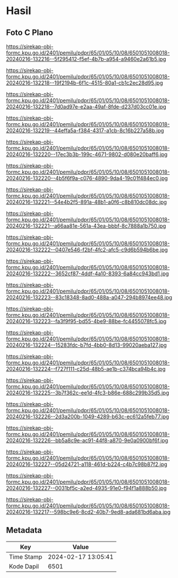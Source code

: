 # Hasil

## Foto C Plano

https://sirekap-obj-formc.kpu.go.id/2401/pemilu/pdpr/65/01/05/10/08/6501051008018-20240216-132216--5f295412-f5ef-4b7b-a954-a9460e2a61b5.jpg

https://sirekap-obj-formc.kpu.go.id/2401/pemilu/pdpr/65/01/05/10/08/6501051008018-20240216-132218--19f2194b-6f1c-4515-80a1-cb1c2ec28d95.jpg

https://sirekap-obj-formc.kpu.go.id/2401/pemilu/pdpr/65/01/05/10/08/6501051008018-20240216-132218--7d0ad97e-e2aa-49af-8fde-d237d03cc01e.jpg

https://sirekap-obj-formc.kpu.go.id/2401/pemilu/pdpr/65/01/05/10/08/6501051008018-20240216-132219--44effa5a-f384-4317-a1cb-8c16b227a58b.jpg

https://sirekap-obj-formc.kpu.go.id/2401/pemilu/pdpr/65/01/05/10/08/6501051008018-20240216-132220--17ec3b3b-199c-4671-9802-d080e20baff6.jpg

https://sirekap-obj-formc.kpu.go.id/2401/pemilu/pdpr/65/01/05/10/08/6501051008018-20240216-132220--4b5f6f9a-c076-4890-9da4-19c01f484ec0.jpg

https://sirekap-obj-formc.kpu.go.id/2401/pemilu/pdpr/65/01/05/10/08/6501051008018-20240216-132221--54e4b2f5-891a-48b1-a0f6-c8b810dc08dc.jpg

https://sirekap-obj-formc.kpu.go.id/2401/pemilu/pdpr/65/01/05/10/08/6501051008018-20240216-132221--a66aa81e-561a-43ea-bbbf-8c7888a1b750.jpg

https://sirekap-obj-formc.kpu.go.id/2401/pemilu/pdpr/65/01/05/10/08/6501051008018-20240216-132222--0407e546-f2bf-4fc2-afc5-c9d6b594b6be.jpg

https://sirekap-obj-formc.kpu.go.id/2401/pemilu/pdpr/65/01/05/10/08/6501051008018-20240216-132222--3652cf87-4ddf-4a10-8393-6a84cc943bd1.jpg

https://sirekap-obj-formc.kpu.go.id/2401/pemilu/pdpr/65/01/05/10/08/6501051008018-20240216-132223--83c18348-8ad0-488a-a047-294b8974ee48.jpg

https://sirekap-obj-formc.kpu.go.id/2401/pemilu/pdpr/65/01/05/10/08/6501051008018-20240216-132223--fa3f9f95-bd55-4be9-88be-fc4455078fc5.jpg

https://sirekap-obj-formc.kpu.go.id/2401/pemilu/pdpr/65/01/05/10/08/6501051008018-20240216-132224--15283fdc-b7fd-4bb0-8d13-99020aeba127.jpg

https://sirekap-obj-formc.kpu.go.id/2401/pemilu/pdpr/65/01/05/10/08/6501051008018-20240216-132224--f727f111-c25d-48b5-ae1b-c374bca94b4c.jpg

https://sirekap-obj-formc.kpu.go.id/2401/pemilu/pdpr/65/01/05/10/08/6501051008018-20240216-132225--3b7f362c-ee1d-4fc3-b86e-688c299b35d5.jpg

https://sirekap-obj-formc.kpu.go.id/2401/pemilu/pdpr/65/01/05/10/08/6501051008018-20240216-132226--2d3a200b-1049-4289-b63c-ec612a5feb77.jpg

https://sirekap-obj-formc.kpu.go.id/2401/pemilu/pdpr/65/01/05/10/08/6501051008018-20240216-132226--bb5a8c9e-ac91-44f8-a870-9e0a0900bf6f.jpg

https://sirekap-obj-formc.kpu.go.id/2401/pemilu/pdpr/65/01/05/10/08/6501051008018-20240216-132227--05d24721-a118-461d-b224-c4b7c98b87f2.jpg

https://sirekap-obj-formc.kpu.go.id/2401/pemilu/pdpr/65/01/05/10/08/6501051008018-20240216-132227--0031bf5c-a2ed-4935-91e0-f94f1a888b50.jpg

https://sirekap-obj-formc.kpu.go.id/2401/pemilu/pdpr/65/01/05/10/08/6501051008018-20240216-132217--598bc9e6-8cd2-40b7-9ed8-ada681bd6aba.jpg


## Metadata

| Key        | Value               |
| ---------- | ------------------- |
| Time Stamp | 2024-02-17 13:05:41 |
| Kode Dapil | 6501                |



